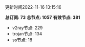 更新时间2022-11-16 13:15:16

**总订阅: 73**
**总节点: 1057**
**有效节点: 381**
- v2ray节点: 229
- trojan节点: 134
- ss节点: 18
